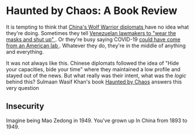 # Haunted by Chaos: A Book Review

It is tempting to think that <a href="https://www.wsj.com/articles/chinas-wolf-warrior-diplomats-are-ready-to-fight-11589896722?mod=article_inline"> China's Wolf Warrior diplomats </a> have no idea what they're doing. Sometimes they tell <a href="[https://news.yahoo.com/put-mask-shut-chinas-undiplomatic-182915843.html"> Venezuelan lawmakers to "wear the masks and shut up" </a> . Or they're busy saying COVID-19 <a href="https://twitter.com/zlj517/status/1238269193427906560"> could have come from an American lab </a>. Whatever they do, they're in the middle of anything and everything. 

It was not always like this. Chinese diplomats followed the idea of "Hide your capacities, bide your time" where they maintained a low profile and stayed out of the news. But what really was their intent, what was the *logic* behind this? Sulmaan Wasif Khan's book [Haunted by Chaos](https://www.amazon.com/Haunted-Chaos-Chinas-Strategy-Jinping/dp/0674977092) answers this very question 

## Insecurity

Imagine being Mao Zedong in 1949. You've grown up In China from 1893 to 1949. 




























































































